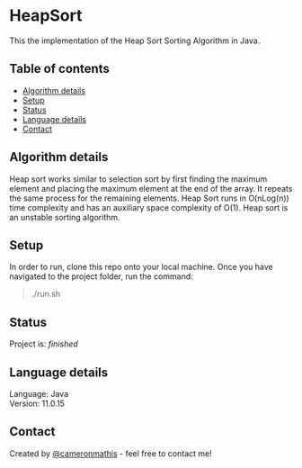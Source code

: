 # HeapSort

This the implementation of the Heap Sort Sorting Algorithm in Java.

## Table of contents

- [Algorithm details](#Algorithm-details)
- [Setup](#setup)
- [Status](#status)
- [Language details](#Language-details)
- [Contact](#contact)

## Algorithm details

Heap sort works similar to selection sort by first finding the maximum element and placing the maximum element at the end of the array. It repeats the same process for the remaining elements. Heap Sort runs in O(nLog(n)) time complexity and has an auxiliary space complexity of O(1). Heap sort is an unstable sorting algorithm.

## Setup

In order to run, clone this repo onto your local machine. Once you have navigated to the project folder, run the command:

> ./run.sh

## Status

Project is: _finished_

## Language details

Language: Java </br>
Version: 11.0.15

## Contact

Created by [@cameronmathis](https://github.com/cameronmathis/) - feel free to contact me!
